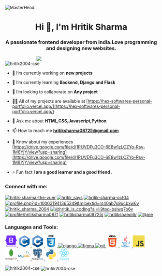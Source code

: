 ![MasterHead](https://user-images.githubusercontent.com/10498744/210012254-234538ff-d198-48aa-8964-37e6fd45d227.gif)
<h1 align="center">Hi 👋, I'm Hritik Sharma</h1>
<h3 align="center">A passionate frontend developer from India.Love programming and designing new websites.</h3>
<img align="right" width="400" src="https://images.squarespace-cdn.com/content/v1/5769fc401b631bab1addb2ab/1541580611624-TE64QGKRJG8SWAIUS7NS/ke17ZwdGBToddI8pDm48kPoswlzjSVMM-SxOp7CV59BZw-zPPgdn4jUwVcJE1ZvWQUxwkmyExglNqGp0IvTJZamWLI2zvYWH8K3-s_4yszcp2ryTI0HqTOaaUohrI8PI6FXy8c9PWtBlqAVlUS5izpdcIXDZqDYvprRqZ29Pw0o/coding-freak.gif">

<p align="left"> <img src="https://komarev.com/ghpvc/?username=hritik2004-cse&label=Profile%20views&color=0e75b6&style=flat" alt="hritik2004-cse" /> </p>

- 🔭 I’m currently working on **new projects**

- 🌱 I’m currently learning **Backend, Django and Flask**

- 👯 I’m looking to collaborate on **Any project**

- 👨‍💻 All of my projects are available at [https://hex-softwares-personal-portfolio.vercel.app/](https://hex-softwares-personal-portfolio.vercel.app/)

- 💬 Ask me about **HTML,CSS,Javascript,Python**

- 📫 How to reach me **hritiksharma08725@gmail.com**

- 📄 Know about my experiences [https://drive.google.com/file/d/1PUVDFu3CO-6E8w1zLCZYo-Rsv-1M6YjY/view?usp=sharing](https://drive.google.com/file/d/1PUVDFu3CO-6E8w1zLCZYo-Rsv-1M6YjY/view?usp=sharing)

- ⚡ Fun fact **I am a good learner and a good friend .**

<h3 align="left">Connect with me:</h3>
<p align="left">
<a href="https://codepen.io/hritik-sharma-the-vuer" target="blank"><img align="center" src="https://raw.githubusercontent.com/rahuldkjain/github-profile-readme-generator/master/src/images/icons/Social/codepen.svg" alt="hritik-sharma-the-vuer" height="30" width="40" /></a>
<a href="https://twitter.com/hritik_says" target="blank"><img align="center" src="https://raw.githubusercontent.com/rahuldkjain/github-profile-readme-generator/master/src/images/icons/Social/twitter.svg" alt="hritik_says" height="30" width="40" /></a>
<a href="https://linkedin.com/in/hritik-sharma-oct04" target="blank"><img align="center" src="https://raw.githubusercontent.com/rahuldkjain/github-profile-readme-generator/master/src/images/icons/Social/linked-in-alt.svg" alt="hritik-sharma-oct04" height="30" width="40" /></a>
<a href="https://fb.com/profile.php?id=100031941365349&mibextid=rs40ab7s9ucbxw6v" target="blank"><img align="center" src="https://raw.githubusercontent.com/rahuldkjain/github-profile-readme-generator/master/src/images/icons/Social/facebook.svg" alt="profile.php?id=100031941365349&mibextid=rs40ab7s9ucbxw6v" height="30" width="40" /></a>
<a href="https://instagram.com/hritik_sharma_2004" target="blank"><img align="center" src="https://raw.githubusercontent.com/rahuldkjain/github-profile-readme-generator/master/src/images/icons/Social/instagram.svg" alt="hritik_sharma_2004" height="30" width="40" /></a>
<a href="https://www.youtube.com/c/@hritik_is_coding?si=li9tpo-bslwq7o6v" target="blank"><img align="center" src="https://raw.githubusercontent.com/rahuldkjain/github-profile-readme-generator/master/src/images/icons/Social/youtube.svg" alt="@hritik_is_coding?si=li9tpo-bslwq7o6v" height="30" width="40" /></a>
<a href="https://www.hackerrank.com/profile/hritiksharma0871" target="blank"><img align="center" src="https://raw.githubusercontent.com/rahuldkjain/github-profile-readme-generator/master/src/images/icons/Social/hackerrank.svg" alt="profile/hritiksharma0871" height="30" width="40" /></a>
<a href="https://www.leetcode.com/hritiksharma08725/" target="blank"><img align="center" src="https://raw.githubusercontent.com/rahuldkjain/github-profile-readme-generator/master/src/images/icons/Social/leet-code.svg" alt="hritiksharma08725/" height="30" width="40" /></a>
<a href="https://auth.geeksforgeeks.org/user/hritikshaeoi6/" target="blank"><img align="center" src="https://raw.githubusercontent.com/rahuldkjain/github-profile-readme-generator/master/src/images/icons/Social/geeks-for-geeks.svg" alt="hritikshaeoi6/" height="30" width="40" /></a>
<a href="https://discord.gg/@me" target="blank"><img align="center" src="https://raw.githubusercontent.com/rahuldkjain/github-profile-readme-generator/master/src/images/icons/Social/discord.svg" alt="@me" height="30" width="40" /></a>
</p>

<h3 align="left">Languages and Tools:</h3>
<p align="left"> <a href="https://getbootstrap.com" target="_blank" rel="noreferrer"> <img src="https://raw.githubusercontent.com/devicons/devicon/master/icons/bootstrap/bootstrap-plain-wordmark.svg" alt="bootstrap" width="40" height="40"/> </a> <a href="https://www.cprogramming.com/" target="_blank" rel="noreferrer"> <img src="https://raw.githubusercontent.com/devicons/devicon/master/icons/c/c-original.svg" alt="c" width="40" height="40"/> </a> <a href="https://www.w3schools.com/cpp/" target="_blank" rel="noreferrer"> <img src="https://raw.githubusercontent.com/devicons/devicon/master/icons/cplusplus/cplusplus-original.svg" alt="cplusplus" width="40" height="40"/> </a> <a href="https://www.w3schools.com/css/" target="_blank" rel="noreferrer"> <img src="https://raw.githubusercontent.com/devicons/devicon/master/icons/css3/css3-original-wordmark.svg" alt="css3" width="40" height="40"/> </a> <a href="https://www.djangoproject.com/" target="_blank" rel="noreferrer"> <img src="https://cdn.worldvectorlogo.com/logos/django.svg" alt="django" width="40" height="40"/> </a> <a href="https://www.figma.com/" target="_blank" rel="noreferrer"> <img src="https://www.vectorlogo.zone/logos/figma/figma-icon.svg" alt="figma" width="40" height="40"/> </a> <a href="
</svg>" alt="flask" width="40" height="40"/> </a> <a href="https://git-scm.com/" target="_blank" rel="noreferrer"> <img src="https://www.vectorlogo.zone/logos/git-scm/git-scm-icon.svg" alt="git" width="40" height="40"/> </a> <a href="https://www.w3.org/html/" target="_blank" rel="noreferrer"> <img src="https://raw.githubusercontent.com/devicons/devicon/master/icons/html5/html5-original-wordmark.svg" alt="html5" width="40" height="40"/> </a> <a href="https://www.java.com" target="_blank" rel="noreferrer"> <img src="https://raw.githubusercontent.com/devicons/devicon/master/icons/java/java-original.svg" alt="java" width="40" height="40"/> </a> <a href="https://developer.mozilla.org/en-US/docs/Web/JavaScript" target="_blank" rel="noreferrer"> <img src="https://raw.githubusercontent.com/devicons/devicon/master/icons/javascript/javascript-original.svg" alt="javascript" width="40" height="40"/> </a> <a href="https://www.mongodb.com/" target="_blank" rel="noreferrer"> <img src="https://raw.githubusercontent.com/devicons/devicon/master/icons/mongodb/mongodb-original-wordmark.svg" alt="mongodb" width="40" height="40"/> </a> <a href="https://www.mysql.com/" target="_blank" rel="noreferrer"> <img src="https://raw.githubusercontent.com/devicons/devicon/master/icons/mysql/mysql-original-wordmark.svg" alt="mysql" width="40" height="40"/> </a> <a href="https://www.postgresql.org" target="_blank" rel="noreferrer"> <img src="https://raw.githubusercontent.com/devicons/devicon/master/icons/postgresql/postgresql-original-wordmark.svg" alt="postgresql" width="40" height="40"/> </a> <a href="https://www.python.org" target="_blank" rel="noreferrer"> <img src="https://raw.githubusercontent.com/devicons/devicon/master/icons/python/python-original.svg" alt="python" width="40" height="40"/> </a> <a href="https://reactjs.org/" target="_blank" rel="noreferrer"> <img src="https://raw.githubusercontent.com/devicons/devicon/master/icons/react/react-original-wordmark.svg" alt="react" width="40" height="40"/> </a> </p>

<p><img align="left" src="https://github-readme-stats.vercel.app/api/top-langs?username=hritik2004-cse&show_icons=true&locale=en&layout=compact" alt="hritik2004-cse" /></p>

<p>&nbsp;<img align="center" src="https://github-readme-stats.vercel.app/api?username=hritik2004-cse&show_icons=true&locale=en" alt="hritik2004-cse" /></p>

